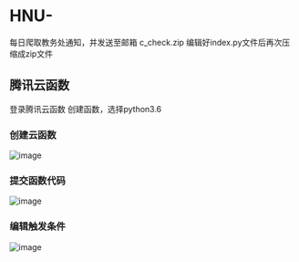 # HNU-
每日爬取教务处通知，并发送至邮箱
c_check.zip
编辑好index.py文件后再次压缩成zip文件

## 腾讯云函数
登录腾讯云函数
创建函数，选择python3.6
### 创建云函数
![image](https://user-images.githubusercontent.com/78854958/152537532-ce714e5e-db48-4b9b-ab87-eba7d911819a.png)
### 提交函数代码
![image](https://user-images.githubusercontent.com/78854958/152538129-a11a46ce-62cb-4c74-a905-45e27e279ae9.png)
### 编辑触发条件
![image](https://user-images.githubusercontent.com/78854958/152538236-2df45f6b-ac3a-41e5-8444-094dafed3441.png)
